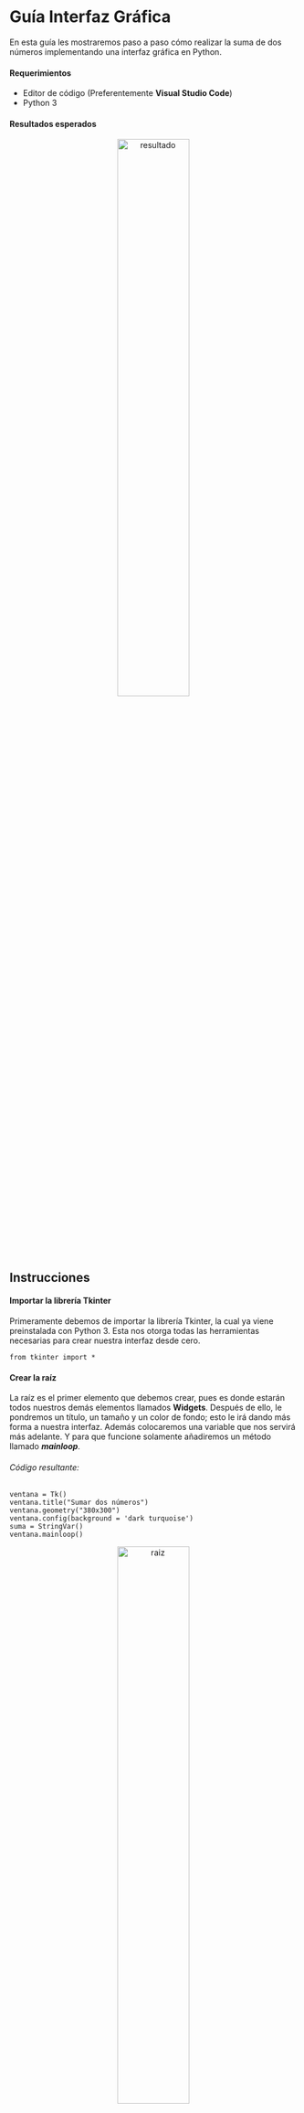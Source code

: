# Guía Interfaz Gráfica
En esta guía les mostraremos paso a paso cómo realizar la suma de dos números implementando una interfaz gráfica en Python.

#### Requerimientos
- Editor de código (Preferentemente **Visual Studio Code**)
- Python 3

#### Resultados esperados
<p align="center"> 
   <img src="img/resultado.png" alt="resultado" width=50%>
</p>


## Instrucciones
#### Importar la librería Tkinter
Primeramente debemos de importar la librería Tkinter, la cual ya viene preinstalada con Python 3. Esta nos otorga todas las herramientas necesarias para crear nuestra interfaz desde cero.

`from tkinter import *`

#### Crear la raíz
La raíz es el primer elemento que debemos crear, pues es donde estarán todos nuestros demás elementos llamados **Widgets**.
Después de ello, le pondremos un título, un tamaño y un color de fondo; esto le irá dando más forma a nuestra interfaz. Además colocaremos una variable que nos servirá más adelante.
Y para que funcione solamente añadiremos un método llamado ***mainloop***.

###### Código resultante:
```
ventana = Tk()
ventana.title("Sumar dos números")
ventana.geometry("380x300")
ventana.config(background = 'dark turquoise')
suma = StringVar()
ventana.mainloop()
```
<p align="center"> 
   <img src="img/proceso1.png" alt="raiz" width=50%/>
</p>


#### Crear primer entrada
Ahora lo que nos corresponde es realizar el primer ***Entry***, que no es más que el widget que nos permitirá introducir nuestro primer número, sin embargo, a este le acompañará un ***Label*** que es un pequeño cuadro de texto donde le indicaremos al usuario que ahí debe introducir el primer valor.

```
e1 = Label(ventana, text =  "Número 1: ", bg = "pink", fg = "white")
entrada1 = Entry(ventana)
```
Ahora ya creamos nuestro texto y nuestra entrada de datos, pero estos aún no se encuentran en nuestra raíz, es por ello que debemos empaquetarlos.

###### Código resultante:
```
e1 = Label(ventana, text =  "Número 1: ", bg = "SteelBlue1", fg = "white")
e1.pack(padx = 5, pady = 5, ipadx = 5, ipady = 5, fill = X)
entrada1 = Entry(ventana)
entrada1.pack(fill = X, padx = 5, pady = 5, ipadx = 5, ipady = 5)
```

#### Crear segunda entrada
Para crear nuestro segundo Entry y Label, repetiremos el mismo proceso que hicimos anteriormente, solamente cambiaremos el nombre de nuestras variables.

###### Código resultante:
```
e2 = Label(ventana, text =  "Número 2: ", bg = "SteelBlue1", fg = "white")
e2.pack(padx = 5, pady = 5, ipadx = 5, ipady = 5, fill = X)
entrada2 = Entry(ventana)
entrada2.pack(fill = X, padx = 5, pady = 5, ipadx = 5, ipady = 5)
```

<p align="center"> 
   <img src="img/proceso2.png" alt="entradas" width=50%/>
</p>


#### Crear botón de suma
Ahora nos toca hacer funcionar nuestra interfaz, pues aunque ya podemos introducir números, esta no realiza nada con ellos.
Primero crearemos un botón y le asignaremos un parámetro fundamental, el cual es ***command***, este nos permite ejecutar una función que se encuentre en nuestro código cada que se pulse el botón. Tras esto, solo nos queda empaquetar nuestro botón.

###### Código resultante:
```
botonSuma = Button(ventana, text = "SUMAR", fg = "blue", command = SumarNumeros)
botonSuma.pack(side = TOP)
```
#### Crear función de suma
Nuestro botón ya tiene la orden para ejecutar una función llamada **SumarNumeros**, pero esta aún no existe en nuestro código, es por ello que vamos a crearla a continuación.
Para esta función utilizaremos tres variables:
- Suma
- entrada1
- entrada2
Para las variables de entrada utilizaremos un método llamado ***get***, el cual recolecta la información introducida en nuestras entradas, la cual pasaremos a enteros y la sumaremos para guardarla en suma; por último solo nos queda retornar el valor utilizando el método ***set***.

###### Código resultante:
```
def SumarNumeros():
    sumar = int(entrada1.get()) + int(entrada2.get())
    return suma.set(sumar)
```

#### Mostrar el resultado
Para terminar, solo nos queda mostrar el resultado de nuestra suma, para esto, debemos crear un Laben y empaquetarlo como ya realizamos con anterioridad.

###### Código resultante:
```
resultado = Label(ventana, bg = "white", textvariable = suma, padx = 5, pady = 5, width = 50)
resultado.pack(padx = 5, pady = 5)
```
## Código final
```
from tkinter import *

def SumarNumeros():
    sumar = int(entrada1.get()) + int(entrada2.get())
    return suma.set(sumar)

ventana = Tk()
ventana.title("Sumar dos números")
ventana.geometry("380x300")
ventana.config(background = 'light blue')
suma = StringVar()

#?Numero 1
e1 = Label(ventana, text =  "Número 1: ", bg = "SteelBlue1", fg = "white")
e1.pack(padx = 5, pady = 5, ipadx = 5, ipady = 5, fill = X)
entrada1 = Entry(ventana)
entrada1.pack(fill = X, padx = 5, pady = 5, ipadx = 5, ipady = 5)

#?Numero 2
e2 = Label(ventana, text =  "Número 2: ", bg = "SteelBlue1", fg = "white")
e2.pack(padx = 5, pady = 5, ipadx = 5, ipady = 5, fill = X)
entrada2 = Entry(ventana)
entrada2.pack(fill = X, padx = 5, pady = 5, ipadx = 5, ipady = 5)

#?Botón suma
botonSuma = Button(ventana, text = "SUMAR", fg = "blue", command = SumarNumeros)
botonSuma.pack(side = TOP)

#?Mostrar resultado
resultado = Label(ventana, bg = "white", textvariable = suma, padx = 5, pady = 5, width = 50)
resultado.pack(padx = 5, pady = 5)

ventana.mainloop()
```

<p align="center"> 
   <img src="img/muestra.png" alt="muestra" width=50%/>
</p>
